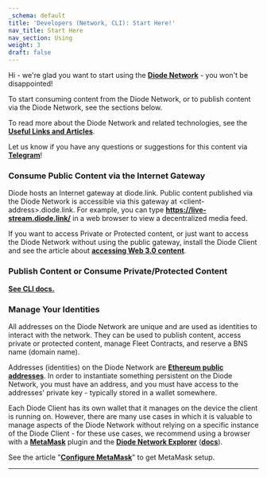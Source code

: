 ```yaml
---
_schema: default
title: 'Developers (Network, CLI): Start Here!'
nav_title: Start Here
nav_section: Using
weight: 3
draft: false
---
```

Hi - we're glad you want to start using the [**Diode Network**](https://diode.io/solutions/network/) - you won't be disappointed!

To start consuming content from the Diode Network, or to publish content via the Diode Network, see the sections below.

To read more about the Diode Network and related technologies, see the [**Useful Links and Articles**](https://network.docs.diode.io/useful-links-and-articles/).

Let us know if you have any questions or suggestions for this content via [**Telegram**](https://t.me/diode_chain)!

### **Consume Public Content via the Internet Gateway**

Diode hosts an Internet gateway at diode.link. Public content published via the Diode Network is accessible via this gateway at &lt;client-address&gt;.diode.link. For example, you can type <a href="https://live-stream.diode.link/" target="_blank" rel="noopener"><strong>https://live-stream.diode.link/</strong></a> in a web browser to view a decentralized media feed.

If you want to access Private or Protected content, or just want to access the Diode Network without using the public gateway, install the Diode Client and see the article about [**accessing Web 3.0 content**](https://cli.docs.diode.io/docs/using/access-web3-0-content-run-a-local-gateway/).

### **Publish Content or Consume Private/Protected Content**

[**See CLI docs.**](https://cli.docs.diode.io/)

### **Manage Your Identities**

All addresses on the Diode Network are unique and are used as identities to interact with the network. They can be used to publish content, access private or protected content, manage Fleet Contracts, and reserve a BNS name (domain name).

Addresses (identities) on the Diode Network are <a href="https://ethereum.github.io/yellowpaper/paper.pdf" target="_blank" rel="noopener"><strong>Ethereum public addresses</strong></a>. In order to instantiate something persistent on the Diode Network, you must have an address, and you must have access to the addresses' private key - typically stored in a wallet somewhere.

Each Diode Client has its own wallet that it manages on the device the client is running on. However, there are many use cases in which it is valuable to manage aspects of the Diode Network without relying on a specific instance of the Diode Client - for these use cases, we recommend using a browser with a <a href="https://metamask.io/" target="_blank" rel="noopener"><strong>MetaMask</strong></a> plugin and the <a href="https://diode.io/prenet" target="_blank" rel="noopener"><strong>Diode Network Explorer</strong></a> ([**docs**](https://docs.diode.io/)).

See the article "[**Configure MetaMask**](https://network.docs.diode.io/docs/faq/configure-metamask/)" to get MetaMask setup.

---

&nbsp;